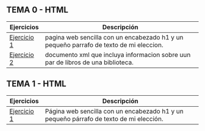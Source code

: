 
## TEMA 0 - HTML
Ejercicios | Descripción
-----------|------------
[Ejercicio 1](tema1/top5.html)|pagina web sencilla con un encabezado h1 y un pequeño parrafo de texto de mi eleccion.
[Ejercicio 2](tema2/parlibros.html)|documento xml que incluya informacion sobre uun par de libros de una biblioteca.

## TEMA 1 - HTML
Ejercicios | Descripción
-----------|------------
[Ejercicio 1](tema0/pagina.html)|Página web sencilla con un encabezado h1 y un pequeño párrafo de texto de mi elección.      
